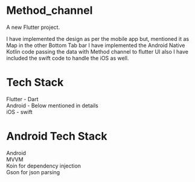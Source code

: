 # Method_channel

A new Flutter project.

I have implemented the design as per the mobile app but, mentioned it as Map in the other Bottom Tab bar
I have implemented the Android Native Kotlin code passing the data with Method channel to flutter UI also I have included the swift code to handle the iOS as well. 

# Tech Stack
Flutter - Dart\
Android - Below mentioned in details\
iOS - swift

# Android Tech Stack
Android\
MVVM\
Koin for dependency injection\
Gson for json parsing


